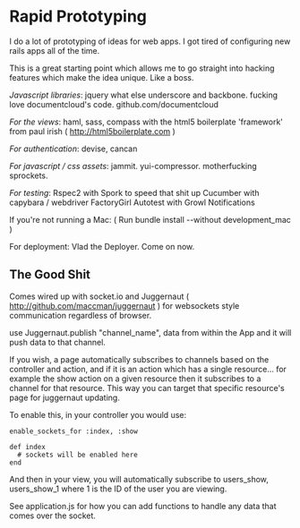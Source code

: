 Rapid Prototyping
===========

I do a lot of prototyping of ideas for web apps. I got tired of configuring new rails apps all of the time.

This is a great starting point which allows me to go straight into hacking features which make
the idea unique.  Like a boss.

*Javascript libraries*:
  jquery what else
  underscore and backbone.  fucking love documentcloud's code.  github.com/documentcloud

*For the views*:
  haml, sass, compass with the html5 boilerplate 'framework' from paul irish ( http://html5boilerplate.com )

*For authentication*:
  devise, cancan

*For javascript / css assets*:
  jammit. yui-compressor. motherfucking sprockets.

*For testing*:
  Rspec2 with Spork to speed that shit up
  Cucumber with capybara / webdriver
  FactoryGirl
  Autotest with Growl Notifications
  
  If you're not running a Mac:
  ( Run bundle install --without development_mac )

For deployment:
  Vlad the Deployer.  Come on now.

The Good Shit
-------------

Comes wired up with socket.io and Juggernaut ( http://github.com/maccman/juggernaut ) for websockets style communication regardless of browser.

use Juggernaut.publish "channel_name", data from within the App and it will push data to that channel.

If you wish, a page automatically subscribes to channels based on the controller and action, and if it is an action which has a single resource... for example the show action on a given resource
then it subscribes to a channel for that resource.  This way you can target that specific resource's page for juggernaut updating.

To enable this, in your controller you would use:
    
    enable_sockets_for :index, :show

    def index
      # sockets will be enabled here
    end

And then in your view, you will automatically subscribe to users_show, users_show_1 where 1 is the ID of the user you are viewing.

See application.js for how you can add functions to handle any data that comes over the socket.
